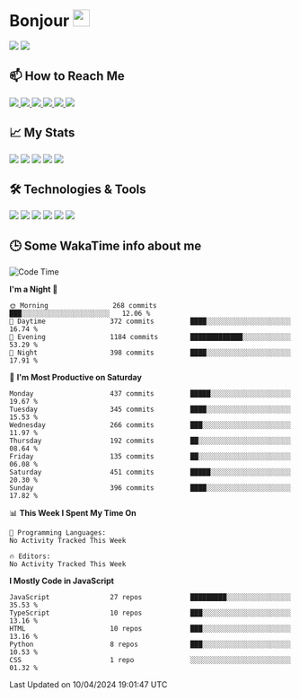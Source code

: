 # Bonjour <img src="https://raw.githubusercontent.com/MartinHeinz/MartinHeinz/master/wave.gif" width="30px">

<!--
Here are some ideas to get you started:

- 🔭 I’m currently working on ...
- 🌱 I’m currently learning ...
- 👯 I’m looking to collaborate on ...
- 🤔 I’m looking for help with ...
- 💬 Ask me about ...
- 📫 How to reach me: ...
- 😄 Pronouns: ...
- ⚡ Fun fact: ...
-->

<p>
  <img src="https://github-readme-stats.vercel.app/api?username=ravehunter05&count_private=true&show_icons=true&theme=graywhite&line_height=30&hide_border=true">
  <img src="https://github-readme-stats.vercel.app/api/top-langs/?username=ravehunter05&hide=html,css&theme=graywhite&hide_border=true">
</p>


## 📫 How to Reach Me

<p>
 <a href="https://RaveHunter05.github.io">
  <img src="https://img.shields.io/badge/ravehunter05-%23206A5D.svg?&style=for-the-badge&logo=jquery&logoColor=white" />
 </a>

 <a href="https://www.linkedin.com/in/paul-sotelo-rocha-68733687/">
  <img src="https://img.shields.io/badge/connect-%230077B5.svg?&style=for-the-badge&logo=linkedin&logoColor=white" />
 </a>

 <a href="https://join.skype.com/invite/viy3VgZfhRKv">
  <img src="https://img.shields.io/badge/chat-%2300AFF0.svg?&style=for-the-badge&logo=skype&logoColor=white" />
 </a>

 <a href="mailto:paulsotelo97@gmail.com">
  <img src="https://img.shields.io/badge/email-%23C14438.svg?&style=for-the-badge&logo=Gmail&logoColor=white" />
 </a>

 <a href="https://wa.me/50577312543">
  <img src="https://img.shields.io/badge/Whatsapp-%2300BFA5.svg?&style=for-the-badge&logo=Whatsapp&logoColor=white" />
 </a>
  
   <a href="https://telegram.me/RaveHunter05">
  <img src="https://img.shields.io/badge/Telegram-%23206A5D.svg?&style=for-the-badge&logo=Telegram&logoColor=white" />
 </a>
</p>

## 📈 My Stats

<p>
    <img src="https://badges.pufler.dev/visits/ravehunter05/ravehunter05?style=flat-square&color=green&logo=github">
    <img src="https://badges.pufler.dev/years/ravehunter05?style=flat-square&color=green&logo=github">
    <img src="https://badges.pufler.dev/repos/ravehunter05?style=flat-square&color=green&logo=github">
    <img src="https://badges.pufler.dev/gists/ravehunter05?style=flat-square&color=green&logo=github">
    <img src="https://badges.pufler.dev/commits/monthly/ravehunter05?style=flat-square&color=green&logo=github">
</p>

## 🛠️ Technologies & Tools

<p>

![](https://img.shields.io/badge/OS-Linux-informational?style=flat&logo=linux&logoColor=white&color=2bbc8a)
![](https://img.shields.io/badge/Code-Python-informational?style=flat&logo=python&logoColor=white&color=2bbc8a)
![](https://img.shields.io/badge/Code-JavaScript-informational?style=flat&logo=javascript&VdlogoColor=white&color=2bbc8a)
![](https://img.shields.io/badge/Code-React-informational?style=flat&logo=react&VdlogoColor=white&color=2bbc8a)
![](https://img.shields.io/badge/Code-Node.js-informational?style=flat&logo=node.js&VdlogoColor=white&color=2bbc8a)
![](https://img.shields.io/badge/Tools-Docker-informational?style=flat&logo=docker&VdlogoColor=white&color=2bbc8a)

</p>

## 🕒 Some WakaTime info about me

<!--START_SECTION:waka-->
![Code Time](http://img.shields.io/badge/Code%20Time-939%20hrs%2032%20mins-blue)

**I'm a Night 🦉** 

```text
🌞 Morning                268 commits         ███░░░░░░░░░░░░░░░░░░░░░░   12.06 % 
🌆 Daytime                372 commits         ████░░░░░░░░░░░░░░░░░░░░░   16.74 % 
🌃 Evening                1184 commits        █████████████░░░░░░░░░░░░   53.29 % 
🌙 Night                  398 commits         ████░░░░░░░░░░░░░░░░░░░░░   17.91 % 
```
📅 **I'm Most Productive on Saturday** 

```text
Monday                   437 commits         █████░░░░░░░░░░░░░░░░░░░░   19.67 % 
Tuesday                  345 commits         ████░░░░░░░░░░░░░░░░░░░░░   15.53 % 
Wednesday                266 commits         ███░░░░░░░░░░░░░░░░░░░░░░   11.97 % 
Thursday                 192 commits         ██░░░░░░░░░░░░░░░░░░░░░░░   08.64 % 
Friday                   135 commits         ██░░░░░░░░░░░░░░░░░░░░░░░   06.08 % 
Saturday                 451 commits         █████░░░░░░░░░░░░░░░░░░░░   20.30 % 
Sunday                   396 commits         ████░░░░░░░░░░░░░░░░░░░░░   17.82 % 
```


📊 **This Week I Spent My Time On** 

```text
💬 Programming Languages: 
No Activity Tracked This Week

🔥 Editors: 
No Activity Tracked This Week
```

**I Mostly Code in JavaScript** 

```text
JavaScript               27 repos            █████████░░░░░░░░░░░░░░░░   35.53 % 
TypeScript               10 repos            ███░░░░░░░░░░░░░░░░░░░░░░   13.16 % 
HTML                     10 repos            ███░░░░░░░░░░░░░░░░░░░░░░   13.16 % 
Python                   8 repos             ███░░░░░░░░░░░░░░░░░░░░░░   10.53 % 
CSS                      1 repo              ░░░░░░░░░░░░░░░░░░░░░░░░░   01.32 % 
```




 Last Updated on 10/04/2024 19:01:47 UTC
<!--END_SECTION:waka-->
